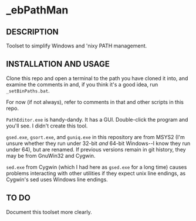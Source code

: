 # _ebPathMan

## DESCRIPTION
Toolset to simplify Windows and 'nixy PATH management.

## INSTALLATION AND USAGE
Clone this repo and open a terminal to the path you have cloned it into, and examine the comments in and, if you think it's a good idea, run `_setBinPaths.bat`.

For now (if not always), refer to comments in that and other scripts in this repo.

`PathEditor.exe` is handy-dandy. It has a GUI. Double-click the program and you'll see. I didn't create this tool.

`gsed.exe`, `gsort.exe`, and `guniq.exe` in this repository are from MSYS2 (I'm unsure whether they run under 32-bit _and_ 64-bit Windows--I know they run under 64), but are renamed. If previous versions remain in git history, they may be from GnuWin32 and Cygwin.

`sed.exe` from Cygwin (which I had here as `gsed.exe` for a long time) causes problems interacting with other utilities if they expect unix line endings, as Cygwin's sed uses Windows line endings.

## TO DO
Document this toolset more clearly.


